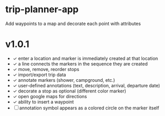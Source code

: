 # trip-planner-app

Add waypoints to a map and decorate each point with attributes

# v1.0.1

- ✓ enter a location and marker is immediately created at that location
- ✓ a line connects the markers in the sequence they are created
- ✓ move, remove, reorder stops
- ✓ import/export trip data
- ✓ annotate markers (shower, campground, etc.)
- ✓ user-defined annotations (text, description, arrival, departure date)
- ✓ decorate a stop as optional (different color marker)
- ✓ open google maps for directions
- ✓ ability to insert a waypoint
- ☐ annotation symbol appears as a colored circle on the marker itself
